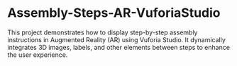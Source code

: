 # Assembly-Steps-AR-VuforiaStudio
This project demonstrates how to display step-by-step assembly instructions in Augmented Reality (AR) using Vuforia Studio. It dynamically integrates 3D images, labels, and other elements between steps to enhance the user experience.
